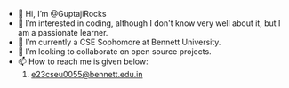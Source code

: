 - 👋 Hi, I’m @GuptajiRocks
- 👀 I’m interested in coding, although I don't know very well about it, but I am a passionate learner.
- 🌱 I’m currently a CSE Sophomore at Bennett University.
- 💞️ I’m looking to collaborate on open source projects.
- 📫 How to reach me is given below:
    1. e23cseu0055@bennett.edu.in

<!---
GuptajiRocks/GuptajiRocks is a ✨ special ✨ repository because its `README.md` (this file) appears on your GitHub profile.
You can click the Preview link to take a look at your changes.
--->
